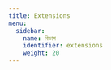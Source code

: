 ```yaml
---
title: Extensions
menu:
  sidebar:
    name: বিভাগ
    identifier: extensions
    weight: 20
---
```

